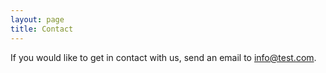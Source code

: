 ```yaml
---
layout: page
title: Contact
---
```


If you would like to get in contact with us,
send an email to
[info@test.com](mailto:info@test.com).
